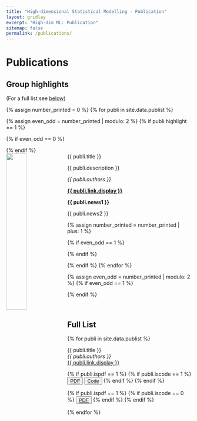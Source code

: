 ```yaml
---
title: "High-dimensional Statistical Modelling - Publication"
layout: gridlay
excerpt: "High-dim ML: Publication"
sitemap: false
permalink: /publications/
---
```



# Publications

## Group highlights

(For a full list see [below](#full-list))

{% assign number_printed = 0 %}
{% for publi in site.data.publist %}

{% assign even_odd = number_printed | modulo: 2 %}
{% if publi.highlight == 1 %}

{% if even_odd == 0 %}
<div class="row">
{% endif %}

<div class="col-sm-6 clearfix">
 <div class="well">
  <pubtit>{{ publi.title }}</pubtit>
  <img src="{{ site.url }}{{ site.baseurl }}/images/pubpic/{{ publi.image }}" class="img-responsive" width="33%" style="float: left" />
  <p>{{ publi.description }}</p>
  <p><em>{{ publi.authors }}</em></p>
  <p><strong><a href="{{ publi.link.url }}">{{ publi.link.display }}</a></strong></p>
  <p class="text-danger"><strong> {{ publi.news1 }}</strong></p>
  <p> {{ publi.news2 }}</p>
 </div>
</div>

{% assign number_printed = number_printed | plus: 1 %}

{% if even_odd == 1 %}
</div>
{% endif %}

{% endif %}
{% endfor %}

{% assign even_odd = number_printed | modulo: 2 %}
{% if even_odd == 1 %}
</div>
{% endif %}

<p> &nbsp; </p>


## Full List

{% for publi in site.data.publist %}

  {{ publi.title }}  <br>
  <em>{{ publi.authors }}</em><br><a href="{{ publi.link.venueurl }}">{{ publi.link.display }}</a>

 {% if publi.ispdf  == 1 %}
  {% if publi.iscode  == 1 %}
  <button type="button" class="btn btn-outline-primary btn-sm"><a href="{{ publi.link.pdfurl }}" target="_blank" rel="noopener">PDF</a></button>
  <button type="button" class="btn btn-outline-primary btn-sm"><a href="{{ publi.link.codeurl }}" target="_blank" rel="noopener">Code</a></button>
  {% endif %}
  {% endif %}

  {% if publi.ispdf  == 1 %}
  {% if publi.iscode  == 0 %}
  <button type="button" class="btn btn-outline-primary btn-sm"><a href="{{ publi.link.pdfurl }}" target="_blank" rel="noopener">PDF</a></button>
  {% endif %}
  {% endif %}

{% endfor %}
